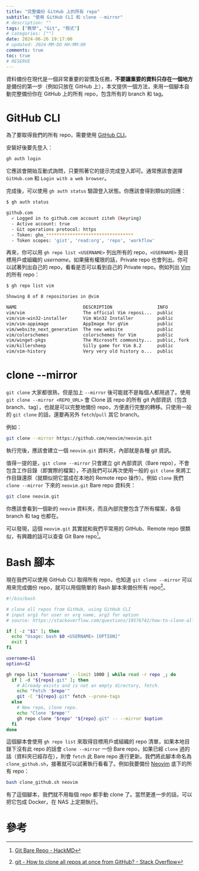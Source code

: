 ```yaml
---
title: "完整備份 GitHub 上的所有 repo"
subtitle: "使用 GitHub CLI 和 clone --mirror"
# description: ""
tags: ["教學", "Git", "程式"]
# categories: [""]
date: 2024-06-26 19:17:00
# updated: 2024-MM-DD HH:MM:00
comments: true
toc: true
# RESERVE
---
```


資料備份在現代是一個非常重要的習慣及任務，**不要讓重要的資料只存在一個地方**是備份的第一步（例如只放在 GitHub 上），本文提供一個方法，來用一個腳本自動完整備份你在 GitHub 上的所有 repo，包含所有的 branch 和 tag。

<!-- more -->

# GitHub CLI

為了要取得我們的所有 repo，需要使用 [GitHub CLI](https://cli.github.com/)。

安裝好後要先登入：

```bash
gh auth login
```

它應該會開始互動式詢問，只要照著它的提示完成登入即可。通常應該會選擇 `GitHub.com` 和 `Login with a web browser`。

完成後，可以使用 `gh auth status` 驗證登入狀態。你應該會得到類似的回應：

```bash
$ gh auth status

github.com
  ✓ Logged in to github.com account ziteh (keyring)
  - Active account: true
  - Git operations protocol: https
  - Token: gho_*********************************
  - Token scopes: 'gist', 'read:org', 'repo', 'workflow'
```

再來，你可以用 `gh repo list <USERNAME>` 列出所有的 repo，`<USERNAME>` 是目標用戶或組織的 *username*。如果擁有權限的話，Private repo 也會列出。你可以試著列出自己的 repo，看看是否可以看到自己的 Private repo。例如列出 [Vim](https://github.com/vim) 的所有 repo：

```bash
$ gh repo list vim

Showing 8 of 8 repositories in @vim

NAME                         DESCRIPTION                 INFO          UPDATED
vim/vim                      The official Vim reposi...  public        about 1 hour ago
vim/vim-win32-installer      Vim Win32 Installer         public        about 1 day ago
vim/vim-appimage             AppImage for gVim           public        about 1 day ago
vim/website_next_generation  The new website             public        about 1 day ago
vim/colorschemes             colorschemes for Vim        public        about 1 day ago
vim/winget-pkgs              The Microsoft community...  public, fork  about 2 days ago
vim/killersheep              Silly game for Vim 8.2      public        about 8 months ago
vim/vim-history              Very very old history o...  public        about 1 year ago
```

# clone --mirror

`git clone` 大家都很熟，但是加上 `--mirror` 後可能就不是每個人都用過了。使用 `git clone --mirror <REPO_URL>` 會 Clone 該 repo 的所有 git 內部資訊（包含 branch、tag），也就是可以完整地備份 repo，方便進行完整的轉移。只使用一般的 `git clone` 的話，還要再另外 `fetch`/`pull` 其它 branch。

例如：

```bash
git clone --mirror https://github.com/neovim/neovim.git
```

執行完後，應該會建立一個 `neovim.git` 資料夾，內部就是各種 git 資訊。

值得一提的是，`git clone --mirror` 只會建立 git 內部資訊（Bare repo），不會包含工作目錄（即實際的檔案），不過我們可以再次使用一般的 `git clone` 來將工作目錄還原（就類似把它當成在本地的 Remote repo 操作）。例如 `clone` 我們 `clone --mirror` 下來的 `neovim.git` Bare repo 資料夾：

```bash
git clone neovim.git
```

你應該會看到一個新的 `neovim` 資料夾，而且內部完整包含了所有檔案，各個 branch 和 tag 也都在。

可以發現，這個 `neovim.git` 其實就和我們平常用的 GitHub、Remote repo 很類似，有興趣的話可以查查 Git Bare repo[^1]。

[^1]: [Git Bare Repo - HackMD](https://hackmd.io/@hbdoy/BJz0V5tv8)

# Bash 腳本

現在我們可以使用 GitHub CLI 取得所有 repo，也知道 `git clone --mirror` 可以用來完成備份 repo，就可以用個簡單的 Bash 腳本來備份所有 repo[^2]。

[^2]: [git - How to clone all repos at once from GitHub? - Stack Overflow](https://stackoverflow.com/questions/19576742/how-to-clone-all-repos-at-once-from-github)

```bash
#!/bin/bash

# clone all repos from GitHub, using GitHub CLI
# input arg1 for user or org name, arg2 for option
# source: https://stackoverflow.com/questions/19576742/how-to-clone-all-repos-at-once-from-github

if [ -z "$1" ]; then
  echo "Usage: bash $0 <USERNAME> [OPTION]"
  exit 1
fi

username=$1
option=$2

gh repo list "$username" --limit 1000 | while read -r repo _; do
  if [ -d "${repo}.git" ]; then
    # Already exists and is not an empty directory, fetch.
    echo "Fetch '$repo'"
    git -C "${repo}.git" fetch --prune-tags
  else
    # New repo, clone repo.
    echo "Clone '$repo'"
    gh repo clone "$repo" "${repo}.git" -- --mirror $option
  fi
done
```

這個腳本會使用 `gh repo list` 來取得目標用戶或組織的 repo 清單，如果本地目錄下沒有此 repo 的話會 `clone --mirror` 一份 Bare repo，如果已經 `clone` 過的話（資料夾已經存在），則會 `fetch` 此 Bare repo 進行更新。我們將此腳本命名為 `clone_github.sh`，接著就可以試著執行看看了。例如我要備份 [Neovim](https://github.com/neovim) 底下的所有 repo：

```bash
bash clone_github.sh neovim
```

有了這個腳本，我們就不用每個 repo 都手動 clone 了。當然更進一步的話，可以把它包成 Docker，在 NAS 上定期執行。

# 參考
